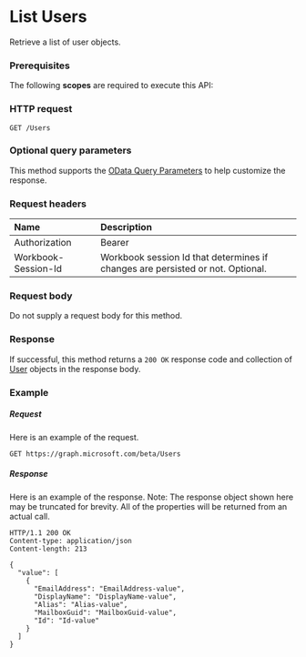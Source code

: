 # List Users

Retrieve a list of user objects.
### Prerequisites
The following **scopes** are required to execute this API: 
### HTTP request
<!-- { "blockType": "ignored" } -->
```http
GET /Users
```
### Optional query parameters
This method supports the [OData Query Parameters](http://graph.microsoft.io/docs/overview/query_parameters) to help customize the response.

### Request headers
| Name      |Description|
|:----------|:----------|
| Authorization  | Bearer <code>|
| Workbook-Session-Id  | Workbook session Id that determines if changes are persisted or not. Optional.|

### Request body
Do not supply a request body for this method.
### Response
If successful, this method returns a `200 OK` response code and collection of [User](../resources/user.md) objects in the response body.
### Example
##### Request
Here is an example of the request.
<!-- {
  "blockType": "request",
  "name": "get_users"
}-->
```http
GET https://graph.microsoft.com/beta/Users
```
##### Response
Here is an example of the response. Note: The response object shown here may be truncated for brevity. All of the properties will be returned from an actual call.
<!-- {
  "blockType": "response",
  "truncated": true,
  "@odata.type": "microsoft.graph.User",
  "isCollection": true
} -->
```http
HTTP/1.1 200 OK
Content-type: application/json
Content-length: 213

{
  "value": [
    {
      "EmailAddress": "EmailAddress-value",
      "DisplayName": "DisplayName-value",
      "Alias": "Alias-value",
      "MailboxGuid": "MailboxGuid-value",
      "Id": "Id-value"
    }
  ]
}
```

<!-- uuid: 8fcb5dbc-d5aa-4681-8e31-b001d5168d79
2015-10-25 14:57:30 UTC -->
<!-- {
  "type": "#page.annotation",
  "description": "List Users",
  "keywords": "",
  "section": "documentation",
  "tocPath": ""
}-->